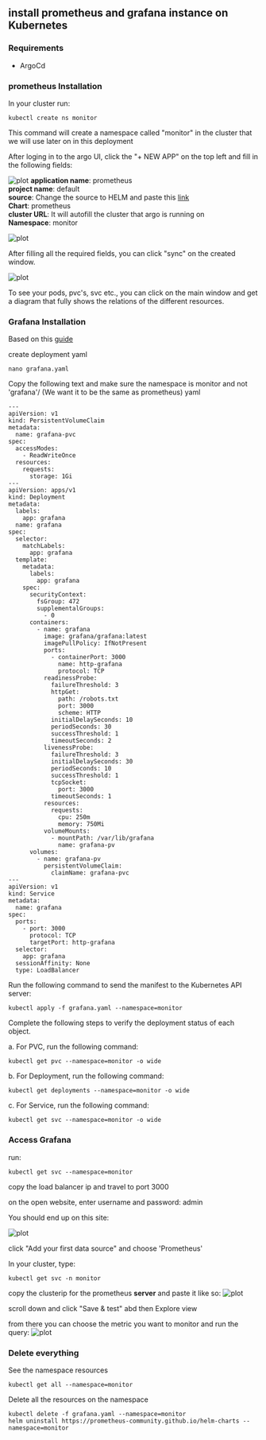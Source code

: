 ## install prometheus and grafana instance on Kubernetes

### Requirements
- ArgoCd
 
### prometheus Installation

In your cluster run:

```
kubectl create ns monitor
```
This command will create a namespace called "monitor" in the cluster that we will use later on in this deployment

After loging in to the argo UI, click the "+ NEW APP" on the top left
and fill in the following fields:

![plot](../images/argo.png)
<b>application name</b>: prometheus \
<b>project name</b>: default \
<b>source</b>: Change the source to HELM and paste this [link](https://prometheus-community.github.io/helm-charts) \
<b>Chart</b>: prometheus \
<b>cluster URL</b>: It will autofill the cluster that argo is running on \
<b>Namespace</b>: monitor

![plot](../images/pro.jpg)

After filling all the required fields, you can click "sync" on the created window.

![plot](../images/prosync.png)

To see your pods, pvc's, svc etc., you can click on the main window and get a diagram
that fully shows the relations of the different resources. 

### Grafana Installation

Based on this [guide](https://grafana.com/docs/grafana/latest/setup-grafana/installation/kubernetes/)

create deployment yaml
```
nano grafana.yaml
```
Copy the following text and make sure the namespace is monitor and not 'grafana'/
(We want it to be the same as prometheus)
yaml
```
---
apiVersion: v1
kind: PersistentVolumeClaim
metadata:
  name: grafana-pvc
spec:
  accessModes:
    - ReadWriteOnce
  resources:
    requests:
      storage: 1Gi
---
apiVersion: apps/v1
kind: Deployment
metadata:
  labels:
    app: grafana
  name: grafana
spec:
  selector:
    matchLabels:
      app: grafana
  template:
    metadata:
      labels:
        app: grafana
    spec:
      securityContext:
        fsGroup: 472
        supplementalGroups:
          - 0
      containers:
        - name: grafana
          image: grafana/grafana:latest
          imagePullPolicy: IfNotPresent
          ports:
            - containerPort: 3000
              name: http-grafana
              protocol: TCP
          readinessProbe:
            failureThreshold: 3
            httpGet:
              path: /robots.txt
              port: 3000
              scheme: HTTP
            initialDelaySeconds: 10
            periodSeconds: 30
            successThreshold: 1
            timeoutSeconds: 2
          livenessProbe:
            failureThreshold: 3
            initialDelaySeconds: 30
            periodSeconds: 10
            successThreshold: 1
            tcpSocket:
              port: 3000
            timeoutSeconds: 1
          resources:
            requests:
              cpu: 250m
              memory: 750Mi
          volumeMounts:
            - mountPath: /var/lib/grafana
              name: grafana-pv
      volumes:
        - name: grafana-pv
          persistentVolumeClaim:
            claimName: grafana-pvc
---
apiVersion: v1
kind: Service
metadata:
  name: grafana
spec:
  ports:
    - port: 3000
      protocol: TCP
      targetPort: http-grafana
  selector:
    app: grafana
  sessionAffinity: None
  type: LoadBalancer
```
Run the following command to send the manifest to the Kubernetes API server:
```
kubectl apply -f grafana.yaml --namespace=monitor
```

Complete the following steps to verify the deployment status of each object.

a. For PVC, run the following command:

```
kubectl get pvc --namespace=monitor -o wide
```
b. For Deployment, run the following command:
```
kubectl get deployments --namespace=monitor -o wide
```

c. For Service, run the following command:
```
kubectl get svc --namespace=monitor -o wide
```

### Access Grafana
run:
```
kubectl get svc --namespace=monitor
```
copy the load balancer ip and travel to port 3000

on the open website, enter username and password: admin

You should end up on this site:

![plot](../images/grafanahome.png)

click "Add your first data source" and choose 'Prometheus'

In your cluster, type:
```
kubectl get svc -n monitor
```

copy the clusterip for the prometheus <b>server</b> and paste it like so:
![plot](../images/prometheusip.png)

scroll down and click "Save & test" abd then Explore view

from there you can choose the metric you want to monitor and run the query:
![plot](../images/query.png)


### Delete everything
See the namespace resources 
```
kubectl get all --namespace=monitor 
```

Delete all the resources on the namespace 
```
kubectl delete -f grafana.yaml --namespace=monitor
helm uninstall https://prometheus-community.github.io/helm-charts --namespace=monitor
```